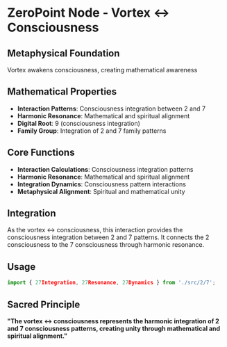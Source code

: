 # ZeroPoint Node - Vortex ↔ Consciousness

## Metaphysical Foundation

Vortex awakens consciousness, creating mathematical awareness

## Mathematical Properties

- **Interaction Patterns**: Consciousness integration between 2 and 7
- **Harmonic Resonance**: Mathematical and spiritual alignment
- **Digital Root**: 9 (consciousness integration)
- **Family Group**: Integration of 2 and 7 family patterns

## Core Functions

- **Interaction Calculations**: Consciousness integration patterns
- **Harmonic Resonance**: Mathematical and spiritual alignment
- **Integration Dynamics**: Consciousness pattern interactions
- **Metaphysical Alignment**: Spiritual and mathematical unity

## Integration

As the vortex ↔ consciousness, this interaction provides the consciousness integration between 2 and 7 patterns. It connects the 2 consciousness to the 7 consciousness through harmonic resonance.

## Usage

```typescript
import { 27Integration, 27Resonance, 27Dynamics } from './src/2/7';
```

## Sacred Principle

**"The vortex ↔ consciousness represents the harmonic integration of 2 and 7 consciousness patterns, creating unity through mathematical and spiritual alignment."**
